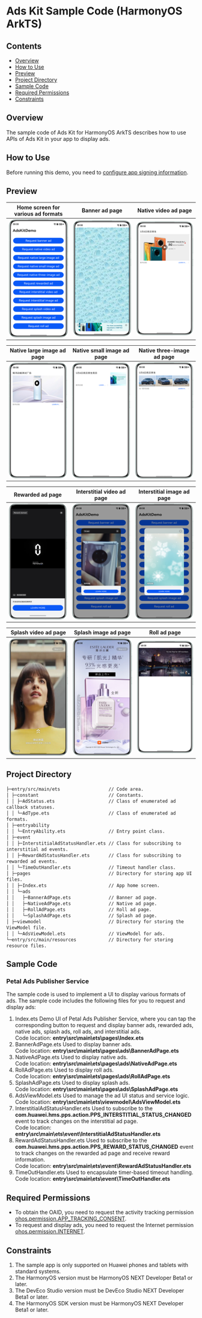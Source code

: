 # Ads Kit Sample Code (HarmonyOS ArkTS)

## Contents

- [Overview](#Overview)
- [How to Use](#How-to-Use)
- [Preview](#Preview)
- [Project Directory](#Project-Directory)
- [Sample Code](#Sample-Code)
- [Required Permissions](#Required-Permissions)
- [Constraints](#Constraints)

## Overview

The sample code of Ads Kit for HarmonyOS ArkTS describes how to use APIs of Ads Kit in your app to display ads.

## How to Use

Before running this demo, you need to [configure app signing information](https://developer.huawei.com/consumer/en/doc/harmonyos-guides/application-dev-overview#section42841246144813).

## Preview

| Home screen for various ad formats                  | Banner ad page                                   | Native video ad page                                   |
| --------------------------------------------------- | ------------------------------------------------ | ------------------------------------------------------ |
| ![avatar](./screenshots/device_en/home_page_en.png) | ![avatar](./screenshots/device_en/banner_en.png) | ![avatar](./screenshots/device_en/native_video_en.png) |

| Native large image ad page                                   | Native small image ad page                                   | Native three-image ad page                                   |
| ------------------------------------------------------------ | ------------------------------------------------------------ | ------------------------------------------------------------ |
| ![avatar](./screenshots/device_en/native_large_image_en.png) | ![avatar](./screenshots/device_en/native_small_image_en.png) | ![avatar](./screenshots/device_en/native_three_image_en.png) |

| Rewarded ad page                                 | Interstitial video ad page                                   | Interstitial image ad page                                   |
| ------------------------------------------------ | ------------------------------------------------------------ | ------------------------------------------------------------ |
| ![avatar](./screenshots/device_en/reward_en.png) | ![avatar](./screenshots/device_en/interstitial_video_en.png) | ![avatar](./screenshots/device_en/interstitial_pictures_en.png) |

| Splash video ad page                                   | Splash image ad page                                      | Roll ad page                                   |
| ------------------------------------------------------ | --------------------------------------------------------- | ---------------------------------------------- |
| ![avatar](./screenshots/device_en/splash_video_en.png) | ![avatar](./screenshots/device_en/splash_pictures_en.png) | ![avatar](./screenshots/device_en/roll_en.png) |

## Project Directory

```
├─entry/src/main/ets                  // Code area.
│ ├─constant                          // Constants.
│ │ ├─AdStatus.ets                    // Class of enumerated ad callback statuses.
│ │ └─AdType.ets                      // Class of enumerated ad formats.
│ ├─entryability
│ │ └─EntryAbility.ets                // Entry point class.
│ ├─event
│ │ ├─InterstitialAdStatusHandler.ets // Class for subscribing to interstitial ad events.
│ │ ├─RewardAdStatusHandler.ets       // Class for subscribing to rewarded ad events.
│ │ └─TimeOutHandler.ets              // Timeout handler class.
│ ├─pages                             // Directory for storing app UI files.               
│ │ ├─Index.ets                       // App home screen.
│ │ └─ads
│ │   ├─BannerAdPage.ets              // Banner ad page.
│ │   ├─NativeAdPage.ets              // Native ad page.
│ │   ├─RollAdPage.ets                // Roll ad page.
│ │   └─SplashAdPage.ets              // Splash ad page.
│ ├─viewmodel                         // Directory for storing the ViewModel file.
│ │ └─AdsViewModel.ets                // ViewModel for ads.
└─entry/src/main/resources            // Directory for storing resource files.
```

## Sample Code

### Petal Ads Publisher Service

The sample code is used to implement a UI to display various formats of ads.
The sample code includes the following files for you to request and display ads:

1. Index.ets
   Demo UI of Petal Ads Publisher Service, where you can tap the corresponding button to request and display banner ads, rewarded ads, native ads, splash ads, roll ads, and interstitial ads.
   <br>Code location: **entry\src\main\ets\pages\Index.ets**<br>
2. BannerAdPage.ets
   Used to display banner ads.
   <br>Code location: **entry\src\main\ets\pages\ads\BannerAdPage.ets**<br>
3. NativeAdPage.ets
   Used to display native ads.
   <br>Code location: **entry\src\main\ets\pages\ads\NativeAdPage.ets**<br>
4. RollAdPage.ets
   Used to display roll ads.
   <br>Code location: **entry\src\main\ets\pages\ads\RollAdPage.ets**<br>
5. SplashAdPage.ets
   Used to display splash ads.
   <br>Code location: **entry\src\main\ets\pages\ads\SplashAdPage.ets**<br>
6. AdsViewModel.ets
   Used to manage the ad UI status and service logic.
   <br>Code location: **entry\src\main\ets\viewmodel\AdsViewModel.ets**<br>
7. InterstitialAdStatusHandler.ets
   Used to subscribe to the **com.huawei.hms.pps.action.PPS_INTERSTITIAL_STATUS_CHANGED** event to track changes on the interstitial ad page.
   <br>Code location: **entry\src\main\ets\event\InterstitialAdStatusHandler.ets**<br>
8. RewardAdStatusHandler.ets
   Used to subscribe to the **com.huawei.hms.pps.action.PPS_REWARD_STATUS_CHANGED** event to track changes on the rewarded ad page and receive reward information.
   <br>Code location: **entry\src\main\ets\event\RewardAdStatusHandler.ets**<br>
9. TimeOutHandler.ets
   Used to encapsulate timer-based timeout handling.
   <br>Code location: **entry\src\main\ets\event\TimeOutHandler.ets**<br>

## Required Permissions

- To obtain the OAID, you need to request the activity tracking permission [ohos.permission.APP_TRACKING_CONSENT](https://developer.huawei.com/consumer/en/doc/harmonyos-guides/permissions-for-all-user#ohospermissionapp_tracking_consent).
- To request and display ads, you need to request the Internet permission [ohos.permission.INTERNET](https://developer.huawei.com/consumer/en/doc/harmonyos-guides/permissions-for-all#ohospermissioninternet).

## Constraints

1. The sample app is only supported on Huawei phones and tablets with standard systems.
2. The HarmonyOS version must be HarmonyOS NEXT Developer Beta1 or later.
3. The DevEco Studio version must be DevEco Studio NEXT Developer Beta1 or later.
4. The HarmonyOS SDK version must be HarmonyOS NEXT Developer Beta1 or later.
